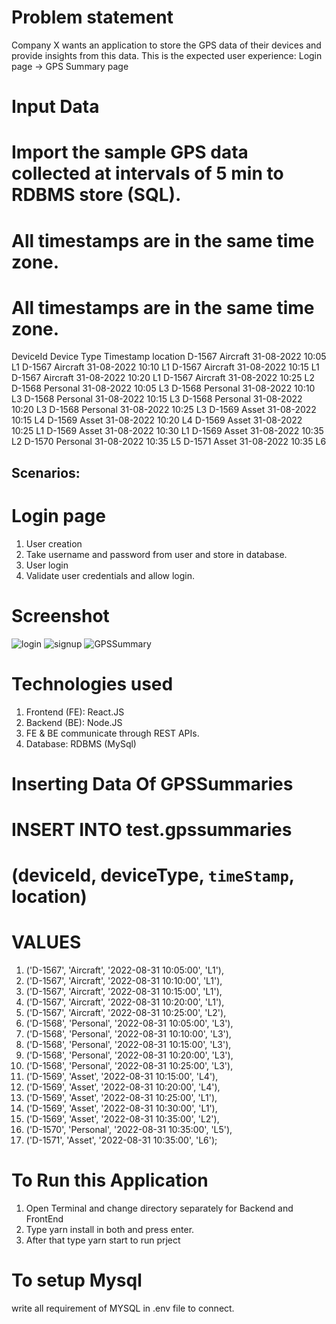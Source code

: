 # Problem statement
Company X wants an application to store the GPS data of their devices and provide insights
from this data. This is the expected user experience:
Login page → GPS Summary page


# Input Data
# Import the sample GPS data collected at intervals of 5 min to RDBMS store (SQL).
# All timestamps are in the same time zone.

# All timestamps are in the same time zone.
DeviceId Device Type Timestamp location
D-1567 Aircraft 31-08-2022 10:05 L1
D-1567 Aircraft 31-08-2022 10:10 L1
D-1567 Aircraft 31-08-2022 10:15 L1
D-1567 Aircraft 31-08-2022 10:20 L1
D-1567 Aircraft 31-08-2022 10:25 L2
D-1568 Personal 31-08-2022 10:05 L3
D-1568 Personal 31-08-2022 10:10 L3
D-1568 Personal 31-08-2022 10:15 L3
D-1568 Personal 31-08-2022 10:20 L3
D-1568 Personal 31-08-2022 10:25 L3
D-1569 Asset 31-08-2022 10:15 L4
D-1569 Asset 31-08-2022 10:20 L4
D-1569 Asset 31-08-2022 10:25 L1
D-1569 Asset 31-08-2022 10:30 L1
D-1569 Asset 31-08-2022 10:35 L2
D-1570 Personal 31-08-2022 10:35 L5
D-1571 Asset 31-08-2022 10:35 L6

## Scenarios:
# Login page
1. User creation
2. Take username and password from user and store in database.
3. User login
4. Validate user credentials and allow login.

# Screenshot
![login](https://res.cloudinary.com/mcaprojectnitjsr/image/upload/v1665258554/pensive/p1_yvmi4q.png "login")
![signup](https://res.cloudinary.com/mcaprojectnitjsr/image/upload/v1665258555/pensive/p3_jwir64.png "signup")
![GPSSummary](https://res.cloudinary.com/mcaprojectnitjsr/image/upload/v1665287580/pensive/p3_pkjbat.png "GPSSummary")

# Technologies used
1. Frontend (FE): React.JS
2. Backend (BE): Node.JS
3. FE & BE communicate through REST APIs.
4. Database: RDBMS (MySql)

# Inserting Data Of GPSSummaries
# INSERT INTO test.gpssummaries
# (deviceId, deviceType, `timeStamp`, location)
# VALUES
1. ('D-1567', 'Aircraft', '2022-08-31 10:05:00', 'L1'),
2. ('D-1567', 'Aircraft', '2022-08-31 10:10:00', 'L1'),
3. ('D-1567', 'Aircraft', '2022-08-31 10:15:00', 'L1'),
4. ('D-1567', 'Aircraft', '2022-08-31 10:20:00', 'L1'),
5. ('D-1567', 'Aircraft', '2022-08-31 10:25:00', 'L2'),
6. ('D-1568', 'Personal', '2022-08-31 10:05:00', 'L3'),
7. ('D-1568', 'Personal', '2022-08-31 10:10:00', 'L3'),
8. ('D-1568', 'Personal', '2022-08-31 10:15:00', 'L3'),
9. ('D-1568', 'Personal', '2022-08-31 10:20:00', 'L3'),
10. ('D-1568', 'Personal', '2022-08-31 10:25:00', 'L3'),
11. ('D-1569', 'Asset', '2022-08-31 10:15:00', 'L4'),
12. ('D-1569', 'Asset', '2022-08-31 10:20:00', 'L4'),
13. ('D-1569', 'Asset', '2022-08-31 10:25:00', 'L1'),
14. ('D-1569', 'Asset', '2022-08-31 10:30:00', 'L1'),
15. ('D-1569', 'Asset', '2022-08-31 10:35:00', 'L2'),
16. ('D-1570', 'Personal', '2022-08-31 10:35:00', 'L5'),
17. ('D-1571', 'Asset', '2022-08-31 10:35:00', 'L6'); 

# To Run this Application
1. Open Terminal and change directory separately for Backend and FrontEnd
2. Type yarn install in both and press enter.
3. After that type yarn start to run prject

# To setup Mysql 
write all requirement of MYSQL  in .env file to connect.


